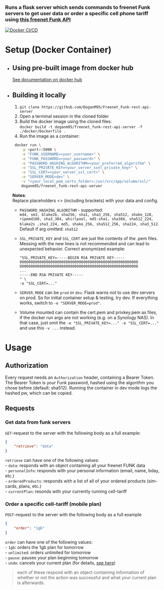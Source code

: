 ### Runs a flask server which sends commands to freenet Funk servers to get user data or order a specific cell phone tariff using [this freenet Funk API](https://github.com/lagmoellertim/freenet-funk-api)

[![Docker CI/CD](https://github.com/DoganM95/Freenet_Funk-rest-api-server/actions/workflows/main.yml/badge.svg?branch=main)](https://github.com/DoganM95/Freenet_Funk-rest-api-server/actions/workflows/main.yml)

# Setup (Docker Container)

- ## Using pre-built image from docker hub

    [See documentation on docker hub](https://hub.docker.com/repository/docker/doganm95/freenet_funk-rest-api-server)

- ## Building it locally

  1. `git clone https://github.com/DoganM95/Freenet_Funk-rest-api-server`  
  2. Open a terminal session in the cloned folder  
  3. Build the docker image using the cloned files:  
   `docker build -t doganm95/freenet_funk-rest-api-server -f ./docker/Dockerfile .`  
  4. Run the image as a container:  

   ```bash
    docker run \
       -p <port>:5000 \
       -e "FUNK_USERNAME=<your_username>" \
       -e "FUNK_PASSWORD=<your_password>" \
       -e "PASSWORD_HASHING_ALGORITHM=<your_preferred_algorithm" \
       -e "SSL_PRIVATE_KEY=<your_server_ssel_private_key>" \
       -e "SSL_CERT=<your_server_ssl_cert>" \
       -e "SERVER_MODE=dev" \
       -v "<your_local_pem_certs_folder>:/usr/src/app/volume/ssl/"
       doganm95/freenet_funk-rest-api-server
    ```  

    **Notes**:  
    Replace placeholders <> (including brackets) with your data and config.  
  - `PASSWORD_HASHING_ALGORITHM` - supported:  
    `md4, sm3, blake2b, sha256, sha1, sha3_256, sha512, shake_128, ripemd160, sha3_384, whirlpool, md5-sha1, sha384, sha512_224, blake2s ,sha3_224, md5, shake_256, sha512_256, sha224, sha3_512`.
    Default if arg omitted: `sha512`
  - `SSL_PRIVATE_KEY` and  `SSL_CERT` are just the contents of the .pem files. Messing with the new lines is not recommended and can lead to unexpected behavior. Correct anonymized example:

    ```shell
    "SSL_PRIVATE_KEY=-----BEGIN RSA PRIVATE KEY-----  
    000000000000000000000000000000000000000000000000000000  
    000000000000000000000000000000000000000000000000000000
    ...
    -----END RSA PRIVATE KEY-----
    " \
    -e "SSL_CERT=..."
    ```

  - `SERVER_MODE` can be `prod` or `dev`. Flask warns not to use dev servers on prod. So for initial container setup & testing, try dev. If everything works, switch to `-e "SERVER_MODE=prod"`.
  - Volume mounted can contain the cert.pem and privkey.pem as files, if the docker run args are not working (e.g. on a Synology NAS). In that case, just omit the `-e "SSL_PRIVATE_KEY=..." -e "SSL_CERT=..."` and use this `-v ...` instead.

# Usage

## Authorization

Every request needs an `Authorization` header, containing a Bearer Token. The Bearer Token is your Funk password, hashed using the algorithm you chose before (default: sha512). Running the container in dev mode logs the hashed pw, which can be copied.

## Requests

### Get data from funk servers

`GET`-request to the server with the following body as a full example:

```json
{
    "retrieve": "data"
}
```

`retrieve` can have one of the following values:  
    - `data`: responds with an object containing all your freenet FUNK data  
    - `personalInfo`: responds with your personal information (email, name, bday, etc.)  
    - `orderedProducts`: responds with a list of all of your ordered products (sim-cards, plans, etc.)  
    - `currentPlan`: resonds with your currently running cell-tariff

### Order a specific cell-tariff (mobile plan)

`POST`-request to the server with the following body as a full example

```json
{  
    "order": "1gb"
}
```

`order` can have one of the following values:  
    - `1gb`: orders the 1gb plan for tomorrow  
    - `unlimited`: orders unlimited for tomorrow  
    - `pause`: pauses your plan beginning tomorrow  
    - `undo`: cancels your current plan (for details, [see here](https://github.com/lagmoellertim/freenet-funk-api))  

>each of these respond with an object containing information of whether or not the action was successful and what your current plan is afterwards.

